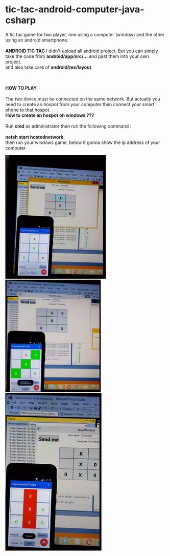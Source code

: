 # tic-tac-android-computer-java-csharp
A tic tac game for two player, one using a computer (window) and the other using an android smartphone.<br><br>
<b>ANDROID TIC TAC</b>
I didn't upload all android project, But you can simply take the code from <b>android/app/src/...</b> and past them into your own project.<br>
and also take care of <b>android/res/layout</b><br><br><br>

<b>HOW TO PLAY</b><br><br>
The two divice must be connected on the same network. But actually you need to create an hospot from your computer than connect your smart phone to that hospot.<br>
<b>How to create an hospot on windows ??? </b><br><br>
Run <b>cmd</b> as administrator then run the following command :<br><br>
<b>netsh start hostednetwork</b><br>
then run your windows game, below it gonna show the ip address of your computer<br>

![Screenshot 2](https://github.com/pmutshipayi/tic-tac-android-computer-java-csharp/blob/master/screenshot/Capture.PNG?raw=true "Optional Title")<br>
![Screenshot 2](https://github.com/pmutshipayi/tic-tac-android-computer-java-csharp/blob/master/screenshot/Capture1.PNG?raw=true "Optional Title")<br>
![Screenshot 2](https://github.com/pmutshipayi/tic-tac-android-computer-java-csharp/blob/master/screenshot/Capture2.PNG?raw=true "Optional Title")
